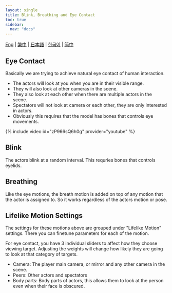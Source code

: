 ```yaml
---
layout: single
title: Blink, Breathing and Eye Contact
toc: true
sidebar:
  nav: "docs"
---
```

[Eng](/dancexr/features/eyecontact) | [繁中](/tw/dancexr/features/eyecontact) | [日本語](/jp/dancexr/features/eyecontact) | [한국어](/kr/dancexr/features/eyecontact) | [简中](/zh/dancexr/features/eyecontact)


## Eye Contact
Basically we are trying to achieve natural eye contact of human interaction. 
* The actors will look at you when you are in their visible range. 
* They will also look at other cameras in the scene.
* They also look at each other when there are multiple actors in the scene.
* Spectators will not look at camera or each other, they are only interested in actors.
* Obviously this requires that the model has bones that controls eye movements.

{% include video id="zP966sQ6h0g" provider="youtube" %}

## Blink
The actors blink at a random interval. This requries bones that controls eyelids.

## Breathing
Like the eye motions, the breath motion is added on top of any motion that the actor is assigned to. So it works regardless of the actors motion or pose. 

## Lifelike Motion Settings
The settings for these motions above are grouped under "Lifelike Motion" settings. There you can finetune parameters for each of the motion.

For eye contact, you have 3 individual sliders to affect how they choose viewing target. Adjusting the weights will change how likely they are going to look at that category of targets. 
* Camera: The player main camera, or mirror and any other camera in the scene.
* Peers: Other actors and spectators
* Body parts: Body parts of actors, this allows them to look at the person even when their face is obscured.
